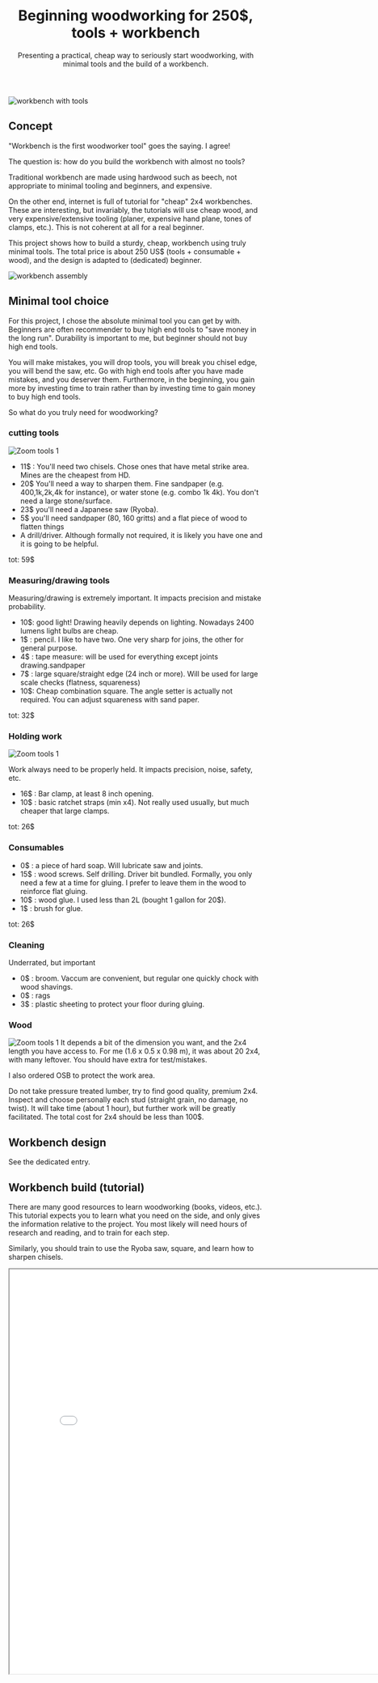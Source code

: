 ﻿---
layout: post
title: Beginning woodworking for 250$, tools + workbench
subtitle: Presenting a practical, cheap way to seriously start woodworking, with minimal tools and the build of a workbench.
tags: [woodworking, project, design]
category: woodworking
bigimg: /img/woodworking/workbench/tools/workbench_tools_full_1.jpeg
---
![workbench with tools](/img/woodworking/workbench/tools/workbench_tools_full_1.jpeg)


## Concept ##
"Workbench is the first woodworker tool" goes the saying.
I agree!

The question is: how do you build the workbench with almost no tools?

Traditional workbench are made using hardwood such as beech, 
not appropriate to minimal tooling and beginners, and expensive.

On the other end, internet is full of tutorial for "cheap" 2x4 workbenches.
These are interesting, but invariably, the tutorials will use cheap wood, and very expensive/extensive tooling (planer, expensive hand plane, tones of clamps, etc.).
This is not coherent at all for a real beginner.


This project shows how to build a sturdy, cheap, workbench using truly minimal tools.
The total price is about 250 US$ (tools + consumable + wood), 
and the design is adapted to (dedicated) beginner.

![workbench assembly](/img/woodworking/workbench/assembly/workbench_ANIM_assembly.gif)


## Minimal tool choice ##
For this project, I chose the absolute minimal tool you can get by with.
Beginners are often recommender to buy high end tools to "save money in the long run".
Durability is important to me, but beginner should not buy high end tools.

You will make mistakes, you will drop tools, you will break you chisel edge, you will bend the saw, etc.
Go with high end tools after you have made mistakes, and you deserver them.
Furthermore, in the beginning, you gain more by investing time to train rather than by investing time to gain money to buy high end tools.

So what do you truly need for woodworking?

### cutting tools ##
![Zoom tools 1](/img/woodworking/workbench/tools/workbench_tools_zoom_2.jpeg)

- 11$ : You'll need two chisels. Chose ones that have metal strike area. Mines are the cheapest from HD.
- 20$ You'll need a way to sharpen them. Fine sandpaper (e.g. 400,1k,2k,4k for instance), or water stone (e.g. combo 1k 4k). You don't need a large stone/surface.
- 23$ you'll need a Japanese saw (Ryoba). 
- 5$ you'll need sandpaper (80, 160 gritts) and a flat piece of wood to flatten things
- A drill/driver. Although formally not required, it is likely you have one and it is going to be helpful.

tot: 59$
### Measuring/drawing tools ###  
Measuring/drawing is extremely important. It impacts precision and mistake probability.

- 10$: good light! Drawing heavily depends on lighting. Nowadays 2400 lumens light bulbs are cheap.
- 1$ : pencil. I like to have two. One very sharp for joins, the other for general purpose.
- 4$ : tape measure: will be used for everything except joints drawing.sandpaper
- 7$ : large square/straight edge (24 inch or more). Will be used for large scale checks (flatness, squareness) 
- 10$: Cheap combination square. The angle setter is actually not required. You can adjust squareness with sand paper. 

tot: 32$
### Holding work ###
![Zoom tools 1](/img/woodworking/workbench/tools/workbench_tools_zoom_1.jpeg)

Work always need to be properly held. It impacts precision, noise, safety, etc.

- 16$ : Bar clamp, at least 8 inch opening.
- 10$ : basic ratchet straps (min x4). Not really used usually, but much cheaper that large clamps.

tot: 26$
### Consumables ###

- 0$  : a piece of hard soap. Will lubricate saw and joints.
- 15$ : wood screws. Self drilling. Driver bit bundled. Formally, you only need a few at a time for gluing. I prefer to leave them in the wood to reinforce flat gluing.
- 10$ : wood glue. I used less than 2L (bought 1 gallon for 20$).
- 1$  : brush for glue.

tot: 26$
### Cleaning ###
Underrated, but important

- 0$  : broom. Vaccum are convenient, but regular one quickly chock with wood shavings.
- 0$  : rags
- 3$  : plastic sheeting to protect your floor during gluing.

### Wood ### 
![Zoom tools 1](/img/woodworking/workbench/building/web_gallery/001_delivery.jpg)
It depends a bit of the dimension you want, and the 2x4 length you have access to.
For me (1.6 x 0.5 x 0.98 m), it was about 20 2x4, with many leftover.
You should have extra for test/mistakes.

I also ordered OSB to protect the work area.

Do not take pressure treated lumber, try to find good quality, premium 2x4.
Inspect and choose personally each stud (straight grain, no damage, no twist).
It will take time (about 1 hour), but further work will be greatly facilitated.
The total cost for 2x4 should be less than 100$.

## Workbench design ##
See the dedicated entry.

## Workbench build (tutorial) ##
There are many good resources to learn woodworking (books, videos, etc.).
This tutorial expects you to learn what you need on the side, and only gives the information relative to the project.
You most likely will need hours of research and reading, and to train for each step.

Similarly, you should train to use the Ryoba saw, square, and learn how to sharpen chisels.


<iframe src="../img/woodworking/workbench/building/web_gallery/index.html" width="800" height="800">
	Build image gallery.
</iframe>


